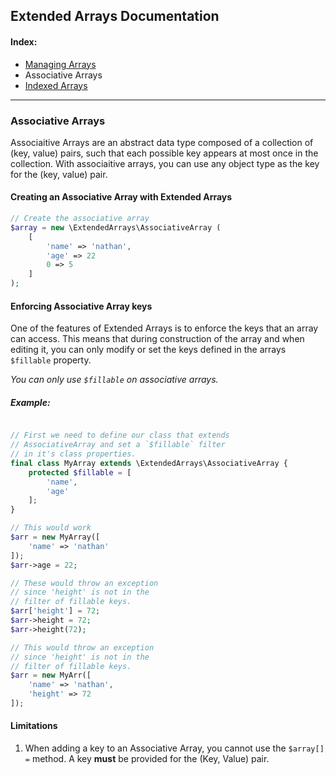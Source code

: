 ## Extended Arrays Documentation

#### Index:
* [Managing Arrays](https://github.com/nathan-fiscaletti/extended-arrays/blob/master/Examples/Managing%20Arrays.md)
* Associative Arrays
* [Indexed Arrays](https://github.com/nathan-fiscaletti/extended-arrays/blob/master/Examples/Indexed%20Arrays.md)

----
### Associative Arrays

Associaitive Arrays are an abstract data type composed of a collection of (key, value) pairs, such that each possible key appears at most once in the collection. With associaitive arrays, you can use any object type as the key for the (key, value) pair. 

#### Creating an Associative Array with Extended Arrays

```php
// Create the associative array
$array = new \ExtendedArrays\AssociativeArray (
    [
        'name' => 'nathan',
        'age' => 22
        0 => 5
    ]
);
```

#### Enforcing Associative Array keys

One of the features of Extended Arrays is to enforce the keys that an array can access. This means that during construction of the array and when editing it, you can only modify or set the keys defined in the arrays `$fillable` property.

*You can only use `$fillable` on associative arrays.*

##### Example:
```php

// First we need to define our class that extends
// AssociativeArray and set a `$fillable` filter 
// in it's class properties.
final class MyArray extends \ExtendedArrays\AssociativeArray {
    protected $fillable = [
        'name',
        'age'
    ];
}

// This would work
$arr = new MyArray([
    'name' => 'nathan'
]);
$arr->age = 22;

// These would throw an exception
// since 'height' is not in the
// filter of fillable keys.
$arr['height'] = 72;
$arr->height = 72;
$arr->height(72);

// This would throw an exception
// since 'height' is not in the 
// filter of fillable keys.
$arr = new MyArr([
    'name' => 'nathan',
    'height' => 72
]);
```

#### Limitations

1. When adding a key to an Associative Array, you cannot use the `$array[] =` method. A key **must** be provided for the (Key, Value) pair.